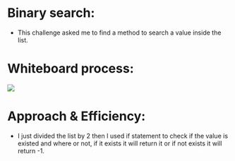 # Binary search:
- This challenge asked me to find a method to search a value inside the list.

# Whiteboard process:
![](img/binary_search.JPG)

# Approach & Efficiency:
- I just divided the list by 2 then I used if statement to check if the value is existed and where or not, if it exists it will return it or if not exists it will return -1.